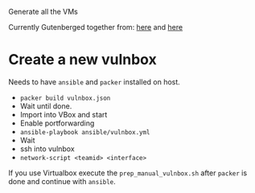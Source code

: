 Generate all the VMs

Currently Gutenberged together from: [here](https://github.com/deimosfr/packer-debian) and [here](https://github.com/geerlingguy/packer-debian-9)


# Create a new vulnbox

Needs to have `ansible` and `packer` installed on host.

* `packer build vulnbox.json`  
* Wait until done.
* Import into VBox and start
* Enable portforwarding
* `ansible-playbook ansible/vulnbox.yml`
* Wait
* ssh into vulnbox
* `network-script <teamid> <interface>`

If you use Virtualbox execute the `prep_manual_vulnbox.sh` after `packer` is done and continue with `ansible`.